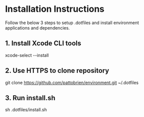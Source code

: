 # Installation Instructions
Follow the below 3 steps to setup .dotfiles and install environment applications and dependencies.
## 1. Install Xcode CLI tools
xcode-select --install

## 2. Use HTTPS to clone repository
git clone https://github.com/pattobrien/environment.git ~/.dotfiles

## 3. Run install.sh
sh .dotfiles/install.sh